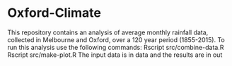 # Oxford-Climate

This repository contains an analysis of average monthly rainfall data, collected in Melbourne and Oxford, over a 120 year period (1855-2015).
To run this analysis use the following commands:
Rscript src/combine-data.R
Rscript src/make-plot.R
The input data is in data and the results are in out
